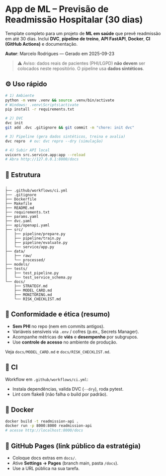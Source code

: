 # App de ML – Previsão de Readmissão Hospitalar (30 dias)

Template completo para um projeto de **ML em saúde** que prevê
readmissão em até 30 dias. Inclui **DVC**, **pipeline de treino**,
**API FastAPI**, **Docker**, **CI (GitHub Actions)** e documentação.

**Autor**: Marcelo Rodrigues — Gerado em 2025-09-23

> ⚠️ Aviso: dados reais de pacientes (PHI/LGPD) **não devem** ser
> colocados neste repositório. O pipeline usa **dados sintéticos**.

## ⚙️ Uso rápido

```bash
# 1) Ambiente
python -m venv .venv && source .venv/bin/activate
# Windows: .venv\Scripts\activate
pip install -r requirements.txt

# 2) DVC
dvc init
git add .dvc .gitignore && git commit -m "chore: init dvc"

# 3) Pipeline (gera dados sintéticos, treina e avalia)
dvc repro  # ou: dvc repro --dry (simulação)

# 4) Subir API local
uvicorn src.service.app:app --reload
# Abra http://127.0.0.1:8000/docs
```

## 📁 Estrutura

```
.
├── .github/workflows/ci.yml
├── .gitignore
├── Dockerfile
├── Makefile
├── README.md
├── requirements.txt
├── params.yaml
├── dvc.yaml
├── api/openapi.yaml
├── src/
│   ├── pipeline/prepare.py
│   ├── pipeline/train.py
│   ├── pipeline/evaluate.py
│   └── service/app.py
├── data/
│   ├── raw/
│   └── processed/
├── models/
├── tests/
│   ├── test_pipeline.py
│   └── test_service_schema.py
└── docs/
    ├── STRATEGY.md
    ├── MODEL_CARD.md
    ├── MONITORING.md
    └── RISK_CHECKLIST.md
```

## 🔐 Conformidade e ética (resumo)

- **Sem PHI** no repo (nem em commits antigos).
- Variáveis sensíveis via `.env` / cofres (p.ex., Secrets Manager).
- Acompanhe métricas de **viés** e **desempenho** por subgrupos.
- Use **controle de acesso** no ambiente de produção.

Veja `docs/MODEL_CARD.md` e `docs/RISK_CHECKLIST.md`.

## 🧪 CI

Workflow em `.github/workflows/ci.yml`:
- Instala dependências, valida DVC (`--dry`), roda pytest.
- Lint com flake8 (não falha o build por padrão).

## 🚀 Docker

```bash
docker build -t readmission-api .
docker run -p 8000:8000 readmission-api
# acesse http://localhost:8000/docs
```

## 🔗 GitHub Pages (link público da estratégia)
- Coloque docs extras em `docs/`.
- Ative **Settings → Pages** (branch main, pasta `/docs`).
- Use a URL pública na sua tarefa.
